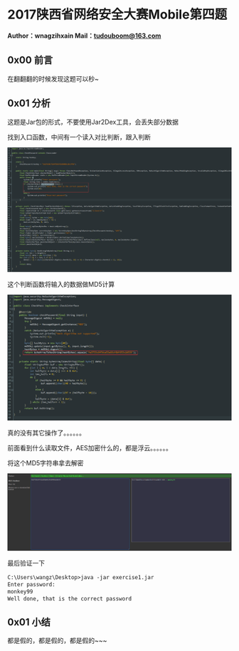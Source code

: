 # 2017陕西省网络安全大赛Mobile第四题

**Author：wnagzihxain
Mail：tudouboom@163.com**

## 0x00 前言
在翻翻翻的时候发现这题可以秒~

## 0x01 分析
这题是Jar包的形式，不要使用Jar2Dex工具，会丢失部分数据

找到入口函数，中间有一个读入对比判断，跟入判断

![](Image/1.png)

这个判断函数将输入的数据做MD5计算

![](Image/2.png)

真的没有其它操作了。。。。。。

前面看到什么读取文件，AES加密什么的，都是浮云。。。。。。

将这个MD5字符串拿去解密

![](Image/3.png)

最后验证一下
```
C:\Users\wangz\Desktop>java -jar exercise1.jar
Enter password:
monkey99
Well done, that is the correct password
```

## 0x01 小结
都是假的，都是假的，都是假的~~~


